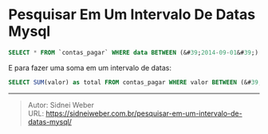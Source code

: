 # Pesquisar Em Um Intervalo De Datas Mysql


```sql
SELECT * FROM `contas_pagar` WHERE data BETWEEN (&#39;2014-09-01&#39;) AND (&#39;2014-09-31&#39;);
```

E para fazer uma soma em um intervalo de datas:

```sql
SELECT SUM(valor) as total FROM contas_pagar WHERE valor BETWEEN (&#39;2014-09-01&#39;) AND (&#39;2014-09-31&#39;);
```

---

> Autor: Sidnei Weber  
> URL: https://sidneiweber.com.br/pesquisar-em-um-intervalo-de-datas-mysql/  

